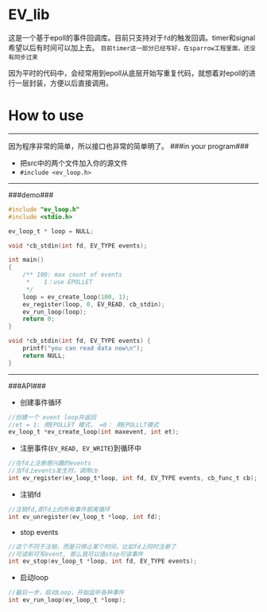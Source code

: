 EV_lib
======
这是一个基于epoll的事件回调库。目前只支持对于`fd`的触发回调。timer和signal希望以后有时间可以加上去。
`目前timer这一部分已经写好，在sparrow工程里面，还没有同步过来`

因为平时的代码中，会经常用到epoll从底层开始写重复代码，就想着对epoll的进行一层封装，方便以后直接调用。

How to use
=======
---
因为程序非常的简单，所以接口也非常的简单明了。
###in your program###
* 把src中的两个文件加入你的源文件
* `#include <ev_loop.h>`


---
###demo###
```c
#include "ev_loop.h"
#include <stdio.h>

ev_loop_t * loop = NULL;

void *cb_stdin(int fd, EV_TYPE events);

int main() 
{
    /** 100: max count of events
     *    1：use EPOLLET
     */
    loop = ev_create_loop(100, 1);
	ev_register(loop, 0, EV_READ, cb_stdin);
	ev_run_loop(loop);
	return 0;
}

void *cb_stdin(int fd, EV_TYPE events) {
	printf("you can read data now\n");
	return NULL;
}
```
---
###API###

* 创建事件循环

```c
//创建一个 event loop并返回
//et = 1: 用EPOLLET 模式， =0： 用EPOLLLT模式
ev_loop_t *ev_create_loop(int maxevent, int et);
```

* 注册事件(`EV_READ, EV_WRITE`)到循环中

```c
//在fd上注册感兴趣的events
//当fd上events发生时，调用cb
int ev_register(ev_loop_t*loop, int fd, EV_TYPE events, cb_func_t cb);
```
* 注销fd

```c
//注销fd,即fd上的所有事件脱离循环
int ev_unregister(ev_loop_t *loop, int fd);
```

* stop events

```c
//这个不同于注销，而是只停止某个时间，比如fd上同时注册了
//可读和可写event, 那么我可以值stop可读事件
int ev_stop(ev_loop_t *loop, int fd, EV_TYPE events);
```
* 启动loop

```c
//最后一步，启动Loop，开始监听各种事件
int ev_run_loop(ev_loop_t *loop);
```
